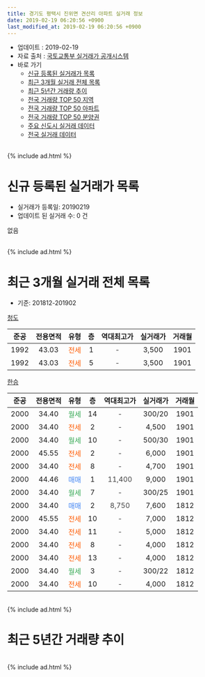 ```yaml
---
title: 경기도 평택시 진위면 견산리 아파트 실거래 정보
date: 2019-02-19 06:20:56 +0900
last_modified_at: 2019-02-19 06:20:56 +0900
---
```


* 업데이트 : 2019-02-19
* 자료 출처 : [국토교통부 실거래가 공개시스템](http://rt.molit.go.kr)
* 바로 가기
    * [신규 등록된 실거래가 목록](#신규-등록된-실거래가-목록)
    * [최근 3개월 실거래 전체 목록](#최근-3개월-실거래-전체-목록)
    * [최근 5년간 거래량 추이](#최근-5년간-거래량-추이)
    * [전국 거래량 TOP 50 지역](https://ayogom.github.io/apt-trade-info/최근-3개월-전국에서-가장-거래가-많이-발생한-지역)
    * [전국 거래량 TOP 50 아파트](https://ayogom.github.io/apt-trade-info/최근-3개월-전국에서-가장-거래가-많이-발생한-아파트)
    * [전국 거래량 TOP 50 분양권](https://ayogom.github.io/apt-trade-info/최근-3개월-전국에서-가장-거래가-많이-발생한-분양권)
    * [주요 신도시 실거래 데이터](https://ayogom.github.io/apt-trade-info/주요-신도시)
    * [전국 실거래 데이터](https://ayogom.github.io/apt-trade-info/전국)
<br>
{% include ad.html %}
<br>

# 신규 등록된 실거래가 목록
* 실거래가 등록일: 20190219
* 업데이트 된 실거래 수: 0 건

없음

<br>
{% include ad.html %}
<br>

# 최근 3개월 실거래 전체 목록
* 기준: 201812-201902


[청도](https://search.naver.com/search.naver?query=%EA%B2%BD%EA%B8%B0%EB%8F%84+%ED%8F%89%ED%83%9D%EC%8B%9C+%EC%A7%84%EC%9C%84%EB%A9%B4+%EA%B2%AC%EC%82%B0%EB%A6%AC+%EC%B2%AD%EB%8F%84)

|준공|전용면적|유형|층|역대최고가|실거래가|거래월|
|:---:|:---:|:---:|:---:|:---:|:---:|:---:|
|1992|43.03|<span style="color:#ff5a00">전세</span>|1|<span style="color:#444444">-</span>|3,500|1901|
|1992|43.03|<span style="color:#ff5a00">전세</span>|5|<span style="color:#444444">-</span>|3,500|1901|

[한승](https://search.naver.com/search.naver?query=%EA%B2%BD%EA%B8%B0%EB%8F%84+%ED%8F%89%ED%83%9D%EC%8B%9C+%EC%A7%84%EC%9C%84%EB%A9%B4+%EA%B2%AC%EC%82%B0%EB%A6%AC+%ED%95%9C%EC%8A%B9)

|준공|전용면적|유형|층|역대최고가|실거래가|거래월|
|:---:|:---:|:---:|:---:|:---:|:---:|:---:|
|2000|34.40|<span style="color:#34a853">월세</span>|14|<span style="color:#444444">-</span>|300/20|1901|
|2000|34.40|<span style="color:#ff5a00">전세</span>|2|<span style="color:#444444">-</span>|4,500|1901|
|2000|34.40|<span style="color:#34a853">월세</span>|10|<span style="color:#444444">-</span>|500/30|1901|
|2000|45.55|<span style="color:#ff5a00">전세</span>|2|<span style="color:#444444">-</span>|6,000|1901|
|2000|34.40|<span style="color:#ff5a00">전세</span>|8|<span style="color:#444444">-</span>|4,700|1901|
|2000|44.46|<span style="color:#4285f3">매매</span>|1|<span style="color:#444444">11,400</span>|9,000|1901|
|2000|34.40|<span style="color:#34a853">월세</span>|7|<span style="color:#444444">-</span>|300/25|1901|
|2000|34.40|<span style="color:#4285f3">매매</span>|2|<span style="color:#444444">8,750</span>|7,600|1812|
|2000|45.55|<span style="color:#ff5a00">전세</span>|10|<span style="color:#444444">-</span>|7,000|1812|
|2000|34.40|<span style="color:#ff5a00">전세</span>|11|<span style="color:#444444">-</span>|5,000|1812|
|2000|34.40|<span style="color:#ff5a00">전세</span>|8|<span style="color:#444444">-</span>|4,000|1812|
|2000|34.40|<span style="color:#ff5a00">전세</span>|13|<span style="color:#444444">-</span>|4,000|1812|
|2000|34.40|<span style="color:#34a853">월세</span>|3|<span style="color:#444444">-</span>|300/22|1812|
|2000|34.40|<span style="color:#ff5a00">전세</span>|10|<span style="color:#444444">-</span>|4,000|1812|


<br>
{% include ad.html %}
<br>

# 최근 5년간 거래량 추이


<div style="width:100%;">
    <canvas id="deal_progress" height="200"></canvas>
</div>

<script>
new Chart(document.getElementById("deal_progress"), {
    type: 'line',
    data: {
        labels: ['201402','201403','201404','201405','201406','201407','201408','201409','201410','201411','201412','201501','201502','201503','201504','201505','201506','201507','201508','201509','201510','201511','201512','201601','201602','201603','201604','201605','201606','201607','201608','201609','201610','201611','201612','201701','201702','201703','201704','201705','201706','201707','201708','201709','201710','201711','201712','201801','201802','201803','201804','201805','201806','201807','201808','201809','201810','201811','201812','201901','201902'],
        datasets: [{
            label: '매매',
            pointRadius: 1,
            data: [2, 9, 6, 7, 7, 7, 9, 9, 15, 6, 9, 10, 14, 20, 9, 10, 6, 8, 4, 8, 14, 8, 4, 5, 7, 13, 10, 12, 7, 14, 10, 5, 6, 6, 4, 2, 3, 11, 6, 7, 11, 5, 13, 8, 7, 2, 3, 2, 3, 5, 3, 4, 4, 3, 4, 4, 4, 1, 1, 1, 0],
            borderColor: "rgba(255, 201, 14, 1)",
            backgroundColor: "rgba(255, 201, 14, 0.5)",
            fill: false,
            lineTension: 0
        },{
            label: '전월세',
            pointRadius: 1,
            data: [13, 16, 10, 9, 4, 12, 7, 11, 11, 8, 5, 7, 11, 5, 9, 5, 10, 9, 13, 5, 10, 7, 6, 8, 9, 12, 3, 4, 7, 6, 6, 7, 7, 9, 4, 8, 6, 6, 3, 2, 4, 5, 4, 9, 5, 2, 8, 9, 3, 8, 7, 2, 3, 9, 2, 1, 3, 3, 6, 8, 0],
            borderColor: "rgba(0, 141, 185, 1)",
            backgroundColor: "rgba(0, 141, 185, 0.5)",
            fill: false,
            lineTension: 0
        }
        ]
    },
    options: {
        responsive: true,
        title: {
            display: false
        },
        tooltips: {
            mode: 'index',
            intersect: false
        },
        hover: {
            mode: 'nearest',
            intersect: true
        },
        scales: {
            xAxes: [{
                display: true,
                scaleLabel: {
                    display: true,
                    labelString: '년/월'
                }
            }],
            yAxes: [{
                display: true,
                ticks: {
                    suggestedMin: 0,
                },
                scaleLabel: {
                    display: true,
                    labelString: '실거래 수'
                }
            }]
        }
    }
});

</script>


<br>
{% include ad.html %}
<br>

